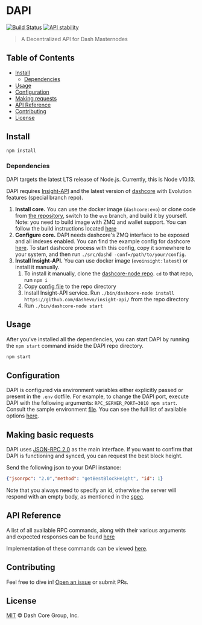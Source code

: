 # DAPI

[![Build Status](https://travis-ci.com/dashevo/dapi.svg?branch=master)](https://travis-ci.com/dashevo/dapi)
[![API stability](https://img.shields.io/badge/stability-stable-green.svg)](https://nodejs.org/api/documentation.html#documentation_stability_index)

> A Decentralized API for Dash Masternodes

## Table of Contents
- [Install](#install)
  - [Dependencies](#dependencies)
- [Usage](#usage)
- [Configuration](#configuration)
- [Making requests](#making-basic-requests)
- [API Reference](#api-reference)
- [Contributing](#contributing)
- [License](#license)

## Install

```sh
npm install
```

### Dependencies

DAPI targets the latest LTS release of Node.js. Currently, this is Node v10.13.

DAPI requires [Insight-API](https://github.com/dashevo/insight-api) and the latest version of [dashcore](https://github.com/dashevo/dash-evo-branches/tree/evo) with Evolution features (special branch repo).

1. **Install core.** You can use the docker image (`dashcore:evo`) or clone code from [the repository](https://github.com/dashevo/dash-evo-branches/tree/evo), switch to the `evo` branch, and build it by yourself. Note: you need to build image with ZMQ and wallet support. You can follow the build instructions located [here](https://github.com/dashevo/dash-evo-branches/tree/evo/doc)
2. **Configure core.** DAPI needs dashcore's ZMQ interface to be exposed and all indexes enabled. You can find the example config for dashcore [here](/doc/dependencies_configs/dash.conf). To start dashcore process with this config, copy it somewhere to your system, and then run `./src/dashd -conf=/path/to/your/config`.
3. **Install Insight-API.** You can use docker image (`evoinsight:latest`) or install it manually.
    1. To install it manually, clone the [dashcore-node repo](https://github.com/dashevo/dashcore-node). `cd` to that repo, run `npm i`
    2. Copy [config file](/doc/dependencies_configs/dashcore-node.json) to the repo directory
    3. Install Insight-API service. Run `./bin/dashcore-node install https://github.com/dashevo/insight-api/` from the repo directory
    4. Run `./bin/dashcore-node start`

## Usage

After you've installed all the dependencies, you can start DAPI by running the `npm start` command inside the DAPI repo directory.

```sh
npm start
```

## Configuration

DAPI is configured via environment variables either explicitly passed or present in the `.env` dotfile. For example, to change the DAPI port, execute DAPI with the following arguments: `RPC_SERVER_PORT=3010 npm start`. Consult the sample environment [file](/.env.example). You can see the full list of available options [here](/doc/CONFIGURATION.md).

## Making basic requests

DAPI uses [JSON-RPC 2.0](https://www.jsonrpc.org/specification) as the main interface. If you want to confirm that DAPI is functioning and synced, you can request the best block height. 

Send the following json to your DAPI instance: 

```json
{"jsonrpc": "2.0","method": "getBestBlockHeight", "id": 1}
```

Note that you always need to specify an id, otherwise the server will respond with an empty body, as mentioned in the [spec](https://www.jsonrpc.org/specification#notification). 

## API Reference

A list of all available RPC commands, along with their various arguments and expected responses can be found [here](/doc/REFERENCE.md)

Implementation of these commands can be viewed [here](/lib/rpcServer/commands).

## Contributing

Feel free to dive in! [Open an issue](https://github.com/dashevo/dapi/issues/new) or submit PRs.

## License

[MIT](LICENSE) &copy; Dash Core Group, Inc.
